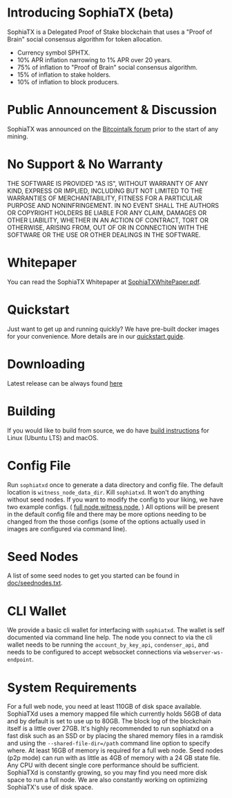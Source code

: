 # Introducing SophiaTX (beta)

SophiaTX is a Delegated Proof of Stake blockchain that uses a "Proof of Brain" social consensus algorithm for token allocation.

  - Currency symbol SPHTX.
  - 10% APR inflation narrowing to 1% APR over 20 years.
  - 75% of inflation to "Proof of Brain" social consensus algorithm.
  - 15% of inflation to stake holders.
  - 10% of inflation to block producers.

# Public Announcement & Discussion

SophiaTX was announced on the
[Bitcointalk forum](https://bitcointalk.org/index.php?topic=2214715.0) prior to
the start of any mining.

# No Support & No Warranty

THE SOFTWARE IS PROVIDED "AS IS", WITHOUT WARRANTY OF ANY KIND, EXPRESS OR
IMPLIED, INCLUDING BUT NOT LIMITED TO THE WARRANTIES OF MERCHANTABILITY,
FITNESS FOR A PARTICULAR PURPOSE AND NONINFRINGEMENT. IN NO EVENT SHALL THE
AUTHORS OR COPYRIGHT HOLDERS BE LIABLE FOR ANY CLAIM, DAMAGES OR OTHER
LIABILITY, WHETHER IN AN ACTION OF CONTRACT, TORT OR OTHERWISE, ARISING
FROM, OUT OF OR IN CONNECTION WITH THE SOFTWARE OR THE USE OR OTHER DEALINGS
IN THE SOFTWARE.

# Whitepaper

You can read the SophiaTX Whitepaper at [SophiaTXWhitePaper.pdf](https://www.sophiatx.com/storage/web/SophiaTX_Whitepaper_v1.9.pdf).

# Quickstart

Just want to get up and running quickly? We have pre-built docker images for your convenience. More details are in our [quickstart guide](https://github.com/SophiaTX/SophiaTX/blob/master/doc/quickstartquide.md).

# Downloading

Latest release can be always found [here](https://github.com/SophiaTX/SophiaTX/releases)

# Building

If you would like to build from source, we do have [build instructions](https://github.com/SophiaTX/SophiaTX/blob/master/doc/building.md) for Linux (Ubuntu LTS) and macOS.

# Config File

Run `sophiatxd` once to generate a data directory and config file. The default location is `witness_node_data_dir`. Kill `sophiatxd`. It won't do anything without seed nodes. If you want to modify the config to your liking, we have two example configs. ( [full node](contrib/fullnode_config.ini),[witness node](contrib/witness_config.ini),  ) All options will be present in the default config file and there may be more options needing to be changed from the those configs (some of the options actually used in images are configured via command line).

# Seed Nodes

A list of some seed nodes to get you started can be found in
[doc/seednodes.txt](doc/seednodes.txt).

# CLI Wallet

We provide a basic cli wallet for interfacing with `sophiatxd`. The wallet is self documented via command line help. The node you connect to via the cli wallet needs to be running the `account_by_key_api`, `condenser_api`, and needs to be configured to accept websocket connections via `webserver-ws-endpoint`.

# System Requirements

For a full web node, you need at least 110GB of disk space available. SophiaTXd uses a memory mapped file which currently holds 56GB of data and by default is set to use up to 80GB. The block log of the blockchain itself is a little over 27GB. It's highly recommended to run sophiatxd on a fast disk such as an SSD or by placing the shared memory files in a ramdisk and using the `--shared-file-dir=/path` command line option to specify where. At least 16GB of memory is required for a full web node. Seed nodes (p2p mode) can run with as little as 4GB of memory with a 24 GB state file. Any CPU with decent single core performance should be sufficient. SophiaTXd is constantly growing, so you may find you need more disk space to run a full node. We are also constantly working on optimizing SophiaTX's use of disk space.
```
